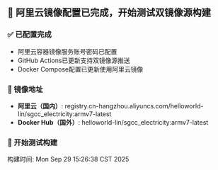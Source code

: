## 🎉 阿里云镜像配置已完成，开始测试双镜像源构建

### ✅ 已配置完成
- 阿里云容器镜像服务账号密码已配置
- GitHub Actions已更新支持双镜像源推送
- Docker Compose配置已更新使用阿里云镜像

### 🎯 镜像地址
- **阿里云（国内）**: registry.cn-hangzhou.aliyuncs.com/helloworld-lin/sgcc_electricity:armv7-latest
- **Docker Hub（国外）**: helloworld-lin/sgcc_electricity:armv7-latest

### 🚀 开始测试构建
构建时间: Mon Sep 29 15:26:38 CST 2025

